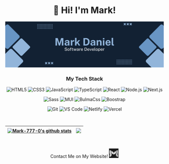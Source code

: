 <h1 align="center"> 👋 Hi! I'm Mark!</h1>

![MarkDaniel](https://github.com/Mark-777-0/Mark-777-0/blob/main/MarkDaniel.png)

<div align='center'>
 
<!-- <img  height='150px' src='MarkDaniel-min.gif'/> 
<br>
 <br/> -->





 
### My Tech Stack
<p> 
  
<!--   <a href="https://en.wikipedia.org/wiki/JavaScript" title="JavaScript"><img src="javascript.png" /></a>
  <a href="https://www.typescriptlang.org/" title="TypeScript"><img src="typescript.png" /></a>
  <img src="https://cdn.jsdelivr.net/gh/devicons/devicon@latest/icons/react/react-original.svg" width="35px">
  <img src="https://cdn.jsdelivr.net/gh/devicons/devicon@latest/icons/html5/html5-plain.svg" width="35px">
  <img src="https://cdn.jsdelivr.net/gh/devicons/devicon@latest/icons/css3/css3-plain.svg" width="35px">
  <img src="https://cdn.jsdelivr.net/gh/devicons/devicon@latest/icons/nodejs/nodejs-plain.svg" width="35px">
  <img src="https://cdn.jsdelivr.net/gh/devicons/devicon@latest/icons/git/git-original.svg" width="35px">
   -->
![HTML5](https://img.shields.io/badge/-HTML5-%23E44D27?style=flat-square&logo=html5&logoColor=ffffff)
![CSS3](https://img.shields.io/badge/-CSS3-%231572B6?style=flat-square&logo=css3)
![JavaScript](https://img.shields.io/badge/-JavaScript-F7DF1E?style=flat-square&logo=javascript&logoColor=000000&labelColor=%F7DF1E&color=%23FFCE5A)
![TypeScript](https://img.shields.io/badge/-TypeScript-007ACC?style=flat-square&logo=typescript&logoColor=white)
![React](https://img.shields.io/badge/-React-%23282C34?style=flat-square&logo=react)
![Node.js](https://img.shields.io/badge/-Node.js-339933?style=flat-square&logo=nodedotjs&logoColor=fff)
![Next.js](https://img.shields.io/badge/-Next.js-000?style=flat-square&logo=nextdotjs)

![Sass](https://img.shields.io/badge/-Sass-%23CC6699?style=flat-square&logo=sass&logoColor=ffffff)
![MUI](https://img.shields.io/badge/-MaterialUI-007FFF?style=flat-square&logo=mui&logoColor=fff)
![BulmaCss](https://img.shields.io/badge/-Bulma-F0F8FF?style=flat-square&logo=bulma)
![Boostrap](https://img.shields.io/badge/-Bootstrap-7952B3?style=flat-square&logo=bootstrap&logoColor=fff)


![Git](https://img.shields.io/badge/-Git-%23F05032?style=flat-square&logo=git&logoColor=%23ffffff)
![VS Code](https://img.shields.io/badge/-VSCode-%23007ACC?style=flat-square&logo=visual-studio-code)
![Netlify](https://img.shields.io/badge/-Netlify-%2300C7B7?style=flat-square&logo=netlify&logoColor=ffffff)
![Vercel](https://img.shields.io/badge/-Vercel-FFFFFB?style=flat-square&logo=vercel&logoColor=000000)

<!--  ### Extra
 ![Python](https://img.shields.io/badge/-python-3776AB?style=flat-square&logo=python&logoColor=fff)
 ![C++](https://img.shields.io/badge/-C++-00599C?style=flat-square&logo=c++&logoColor=fff)
 ![Java](https://img.shields.io/badge/-python-43B02A?style=flat-square&logo=python&logoColor=fff)
 
 ![Selenium](https://img.shields.io/badge/-Selenium-43B02A?style=flat-square&logo=selenium&logoColor=fff)
  -->
 </p>



</div>

<tr>



<div align="center">
 
 <br/>
 

| <a href="https://github.com/Mark-777-0/github-readme-stats"><img align="center" src="https://github-readme-stats.vercel.app/api?username=Mark-777-0&show_icons=true&include_all_commits=true&theme=prussian&hide_border=true" alt="Mark-777-0's github stats" /></a> | <a href="https://github.com/Mark-777-0/github-readme-stats"><img align="center" src="https://github-readme-stats.vercel.app/api/top-langs/?username=Mark-777-0&layout=compact&theme=prussian&hide_border=true" /></a> |
| ------------- | ------------- |

<br />
  
 Contact Me on My Website! <a href='https://mark-h-daniel.com' target='_blank' > <img height='30' src='logoBright.svg'/> </a>

